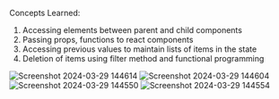 Concepts Learned:
1. Accessing elements between parent and child components
2. Passing props, functions to react components
3. Accessing previous values to maintain lists of items in the state
4. Deletion of items using filter method and functional programming

![Screenshot 2024-03-29 144614](https://github.com/AtharvaSayankar/Capstone_Project_ToDoList/assets/124776227/b5d6153c-ba7b-40e2-bbbe-8a651f51ce71)
![Screenshot 2024-03-29 144604](https://github.com/AtharvaSayankar/Capstone_Project_ToDoList/assets/124776227/a46d68ed-1b2e-494c-b043-cb052882bf30)
![Screenshot 2024-03-29 144550](https://github.com/AtharvaSayankar/Capstone_Project_ToDoList/assets/124776227/bd507f62-17c7-46b4-831e-d102b240405e)
![Screenshot 2024-03-29 144554](https://github.com/AtharvaSayankar/Capstone_Project_ToDoList/assets/124776227/6d4ed4c4-d52b-480b-9a9a-d229f55be8b2)
